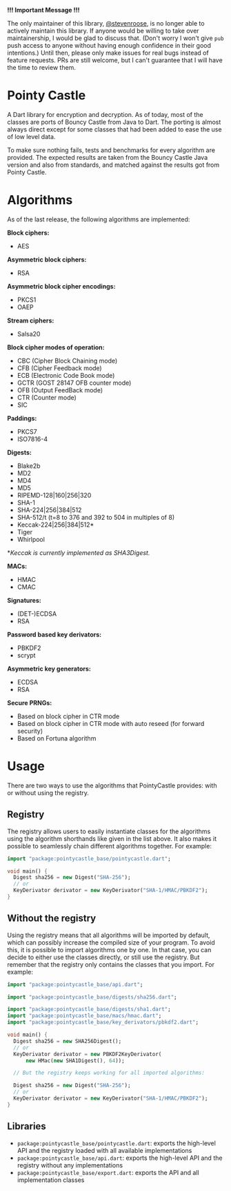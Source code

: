 **!!! Important Message !!!**

The only maintainer of this library,
[@stevenroose](https://github.com/stevenroose), is no longer able to actively
maintain this library.  If anyone would be willing to take over maintainership,
I would be glad to discuss that.  (Don't worry I won't give `pub` push access to
anyone without having enough confidence in their good intentions.)  Until then,
please only make issues for real bugs instead of feature requests.  PRs are
still welcome, but I can't guarantee that I will have the time to review them.

Pointy Castle
=============

A Dart library for encryption and decryption. As of today, most of the classes
are ports of Bouncy Castle from Java to Dart. The porting is almost always
direct except for some classes that had been added to ease the use of low level
data.

To make sure nothing fails, tests and benchmarks for every algorithm are
provided. The expected results are taken from the Bouncy Castle Java version
and also from standards, and matched against the results got from Pointy Castle.

# Algorithms

As of the last release, the following algorithms are implemented:

**Block ciphers:**
  * AES

**Asymmetric block ciphers:**
  * RSA

**Asymmetric block cipher encodings:**
  * PKCS1
  * OAEP

**Stream ciphers:**
  * Salsa20

**Block cipher modes of operation:**
  * CBC (Cipher Block Chaining mode)
  * CFB (Cipher Feedback mode)
  * ECB (Electronic Code Book mode)
  * GCTR (GOST 28147 OFB counter mode)
  * OFB (Output FeedBack mode)
  * CTR (Counter mode)
  * SIC

**Paddings:**
  * PKCS7
  * ISO7816-4

**Digests:**
  * Blake2b
  * MD2
  * MD4
  * MD5
  * RIPEMD-128|160|256|320
  * SHA-1
  * SHA-224|256|384|512
  * SHA-512/t (t=8 to 376 and 392 to 504 in multiples of 8)
  * Keccak-224|256|384|512*
  * Tiger
  * Whirlpool

*_Keccak is currently implemented as SHA3Digest._

**MACs:**
  * HMAC
  * CMAC

**Signatures:**
  * (DET-)ECDSA
  * RSA

**Password based key derivators:**
  * PBKDF2
  * scrypt

**Asymmetric key generators:**
  * ECDSA
  * RSA

**Secure PRNGs:**
  * Based on block cipher in CTR mode
  * Based on block cipher in CTR mode with auto reseed (for forward security)
  * Based on Fortuna algorithm


# Usage

There are two ways to use the algorithms that PointyCastle provides: with or
without using the registry.

## Registry

The registry allows users to easily instantiate classes for the algorithms using
the algorithm shorthands like given in the list above.  It also makes it possible
to seamlessly chain different algorithms together.  For example:

```dart
import "package:pointycastle_base/pointycastle.dart";

void main() {
  Digest sha256 = new Digest("SHA-256");
  // or
  KeyDerivator derivator = new KeyDerivator("SHA-1/HMAC/PBKDF2");
}
```

## Without the registry

Using the registry means that all algorithms will be imported by default, which
can possibly increase the compiled size of your program.  To avoid this, it is
possible to import algorithms one by one.  In that case, you can decide to either
use the classes directly, or still use the registry.  But remember that the
registry only contains the classes that you import.  For example:

```dart
import "package:pointycastle_base/api.dart";

import "package:pointycastle_base/digests/sha256.dart";

import "package:pointycastle_base/digests/sha1.dart";
import "package:pointycastle_base/macs/hmac.dart";
import "package:pointycastle_base/key_derivators/pbkdf2.dart";

void main() {
  Digest sha256 = new SHA256Digest();
  // or
  KeyDerivator derivator = new PBKDF2KeyDerivator(
      new HMac(new SHA1Digest(), 64));

  // But the registry keeps working for all imported algorithms:

  Digest sha256 = new Digest("SHA-256");
  // or
  KeyDerivator derivator = new KeyDerivator("SHA-1/HMAC/PBKDF2");
}
```


## Libraries

 * `package:pointycastle_base/pointycastle.dart`: exports the high-level API and the
    registry loaded with all available implementations
 * `package:pointycastle_base/api.dart`: exports the high-level API and the registry
    without any implementations
 * `package:pointycastle_base/export.dart`: exports the API and all implementation
    classes
